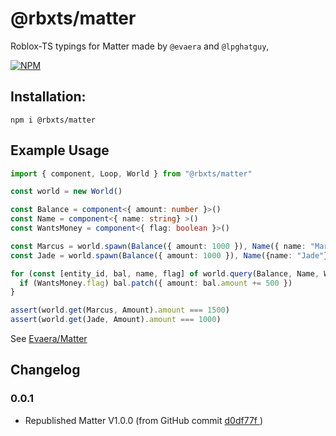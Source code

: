 # @rbxts/matter

Roblox-TS typings for Matter made by `@evaera` and `@lpghatguy`,

[![NPM](https://nodei.co/npm/@rbxts/matter.png)](https://npmjs.org/package/@rbxts/matter)

## Installation:

`npm i @rbxts/matter`

## Example Usage

```ts
import { component, Loop, World } from "@rbxts/matter"

const world = new World()

const Balance = component<{ amount: number }>()
const Name = component<{ name: string} >()
const WantsMoney = component<{ flag: boolean }>()

const Marcus = world.spawn(Balance({ amount: 1000 }), Name({ name: "Marcus"}), WantsMoney({flag: true}))
const Jade = world.spawn(Balance({ amount: 1000 }), Name({name: "Jade"}), WantsMoney({ flag: false }))

for (const [entity_id, bal, name, flag] of world.query(Balance, Name, WantsMoney)) {
  if (WantsMoney.flag) bal.patch({ amount: bal.amount += 500 })
}

assert(world.get(Marcus, Amount).amount === 1500)
assert(world.get(Jade, Amount).amount === 1000)
```


See [Evaera/Matter](https://eryn.io/matter/)

## Changelog

### 0.0.1

- Republished Matter V1.0.0 (from GitHub commit [d0df77f ](https://github.com/evaera/matter/commit/2205dc084c7ad090c671fa3853b69193652ff4c7))


